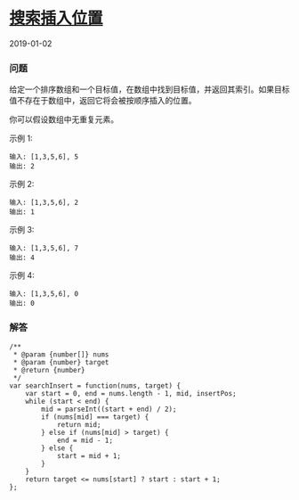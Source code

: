 # [搜索插入位置](https://leetcode-cn.com/problems/search-insert-position)
2019-01-02
### 问题

给定一个排序数组和一个目标值，在数组中找到目标值，并返回其索引。如果目标值不存在于数组中，返回它将会被按顺序插入的位置。

你可以假设数组中无重复元素。

示例 1:

```
输入: [1,3,5,6], 5
输出: 2
```
示例 2:

```
输入: [1,3,5,6], 2
输出: 1
```
示例 3:

```
输入: [1,3,5,6], 7
输出: 4
```
示例 4:

```
输入: [1,3,5,6], 0
输出: 0
```

### 解答

```
/**
 * @param {number[]} nums
 * @param {number} target
 * @return {number}
 */
var searchInsert = function(nums, target) {
    var start = 0, end = nums.length - 1, mid, insertPos;
    while (start < end) {
        mid = parseInt((start + end) / 2);
        if (nums[mid] === target) {
            return mid;
        } else if (nums[mid] > target) {
            end = mid - 1;
        } else {
            start = mid + 1;
        }
    }
    return target <= nums[start] ? start : start + 1;
};
```

